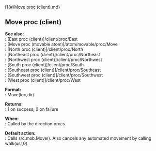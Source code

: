 []{#/Move proc (client).md}    
## Move proc (client)    
**See also:**    
:   [East proc (client)]/client/proc/East    
:   [Move proc (movable atom)]/atom/movable/proc/Move    
:   [North proc (client)]/client/proc/North    
:   [Northeast proc (client)]/client/proc/Northeast    
:   [Northwest proc (client)]/client/proc/Northwest    
:   [South proc (client)]/client/proc/South    
:   [Southeast proc (client)]/client/proc/Southeast    
:   [Southwest proc (client)]/client/proc/Southwest    
:   [West proc (client)]/client/proc/West    
<!-- -->    
**Format:**    
:   Move(loc,dir)    
<!-- -->    
**Returns:**    
:   1 on success; 0 on failure    
<!-- -->    
**When:**    
:   Called by the direction procs.    
<!-- -->    
**Default action:**    
:   Calls src.mob.Move(). Also cancels any automated movement by calling    
    walk(usr,0).  